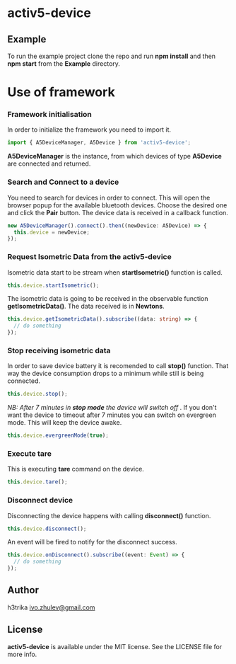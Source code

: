 # activ5-device

## Example

To run the example project clone the repo and run **npm install** and then **npm start** from the **Example** directory.

# Use of framework

### Framework initialisation
In order to initialize the framework you need to import it.

```typescript
import { A5DeviceManager, A5Device } from 'activ5-device';
```

**A5DeviceManager** is the instance, from which devices of type **A5Device** are connected and returned.

### Search and Connect to a device
You need to search for devices in order to connect. This will open the browser popup for the available bluetooth devices.
Choose the desired one and click the **Pair** button. The device data is received in a callback function.

```typescript
new A5DeviceManager().connect().then((newDevice: A5Device) => {
  this.device = newDevice;
});
```

### Request Isometric Data from the activ5-device
Isometric data start to be stream when **startIsometric()** function is called.
```typescript
this.device.startIsometric();
```

The isometric data is going to be received in the observable function **getIsometricData()**. The data received is in **Newtons**.
```typescript
this.device.getIsometricData().subscribe((data: string) => {
  // do something
});
```

### Stop receiving isometric data
In order to save device battery it is recomended to call **stop()** function. That way the device consumption drops to a minimum while still is being connected. 

```typescript
this.device.stop();
```
_NB: After 7 minutes in **stop mode** the device will switch off_ .
If you don't want the device to timeout after 7 minutes you can switch on evergreen mode. This will keep the device awake.

```typescript
this.device.evergreenMode(true);
```

### Execute tare
This is executing **tare** command on the device.
```typescript 
this.device.tare();
```

### Disconnect device
Disconnecting the device happens with calling **disconnect()** function.
```typescript 
this.device.disconnect();
```

An event will be fired to notify for the disconnect success. 
```typescript 
this.device.onDisconnect().subscribe((event: Event) => {
  // do something
});
```

## Author

h3trika ivo.zhulev@gmail.com

## License

**activ5-device** is available under the MIT license. See the LICENSE file for more info.
